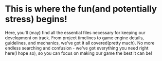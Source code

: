 # This is where the fun(and potentially stress) begins!

Here, you'll (may) find all the essential files necessary for keeping our development on track. 
From project timelines to game engine details, guidelines, and mechanics, we've got it all covered(pretty much). 
No more endless searching and confusion - we've got everything you need right here(I hope so), so you can focus on making our game the best it can be!
